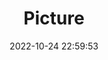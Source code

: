 ---
weight: 1
images:
- /images/edited/169.jpeg
title: Picture
date: 2022-10-24 22:59:53
tags: [luminar neo,work,person]
---